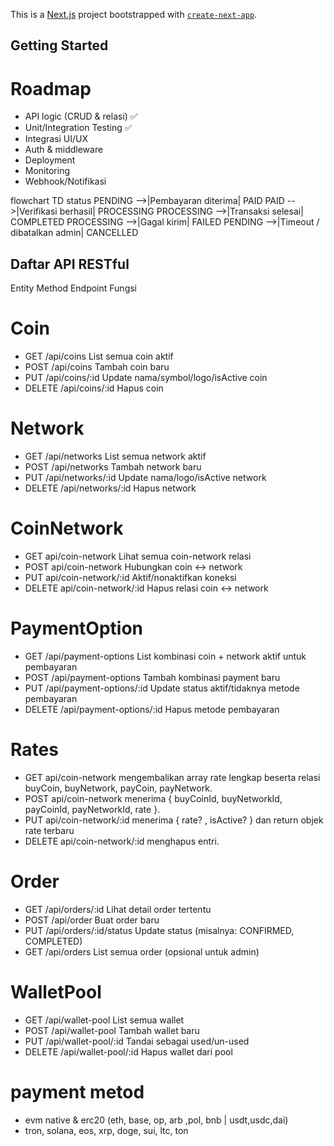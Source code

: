 This is a [Next.js](https://nextjs.org) project bootstrapped with [`create-next-app`](https://nextjs.org/docs/app/api-reference/cli/create-next-app).

## Getting Started
# Roadmap
- API logic  (CRUD & relasi) ✅
- Unit/Integration Testing ✅
- Integrasi UI/UX
- Auth & middleware
- Deployment
- Monitoring
- Webhook/Notifikasi

flowchart TD status
    PENDING -->|Pembayaran diterima| PAID
    PAID -->|Verifikasi berhasil| PROCESSING
    PROCESSING -->|Transaksi selesai| COMPLETED
    PROCESSING -->|Gagal kirim| FAILED
    PENDING -->|Timeout / dibatalkan admin| CANCELLED

## Daftar API RESTful

Entity Method Endpoint Fungsi

# Coin 
- GET /api/coins List semua coin aktif
- POST /api/coins Tambah coin baru
- PUT /api/coins/:id Update nama/symbol/logo/isActive coin
- DELETE /api/coins/:id Hapus coin

# Network 
- GET /api/networks List semua network aktif
- POST /api/networks Tambah network baru
- PUT /api/networks/:id Update nama/logo/isActive network
- DELETE /api/networks/:id Hapus network

# CoinNetwork 
- GET api/coin-network Lihat semua coin-network relasi
- POST api/coin-network Hubungkan coin ↔ network
- PUT api/coin-network/:id Aktif/nonaktifkan koneksi
- DELETE api/coin-network/:id Hapus relasi coin ↔ network

# PaymentOption
- GET /api/payment-options List kombinasi coin + network aktif untuk pembayaran
- POST /api/payment-options Tambah kombinasi payment baru
- PUT /api/payment-options/:id Update status aktif/tidaknya metode pembayaran
- DELETE /api/payment-options/:id Hapus metode pembayaran

# Rates 
- GET api/coin-network mengembalikan array rate lengkap beserta relasi buyCoin, buyNetwork,   payCoin, payNetwork.
- POST api/coin-network menerima { buyCoinId, buyNetworkId, payCoinId, payNetworkId, rate }.
- PUT api/coin-network/:id menerima { rate? , isActive? } dan return objek rate terbaru
- DELETE api/coin-network/:id menghapus entri.

# Order
- GET /api/orders/:id Lihat detail order tertentu
- POST /api/order Buat order baru
- PUT /api/orders/:id/status Update status (misalnya: CONFIRMED, COMPLETED)
- GET /api/orders List semua order (opsional untuk admin)

# WalletPool
- GET /api/wallet-pool List semua wallet
- POST /api/wallet-pool Tambah wallet baru
- PUT /api/wallet-pool/:id Tandai sebagai used/un-used
- DELETE /api/wallet-pool/:id Hapus wallet dari pool


# payment metod
- evm  native & erc20 (eth, base, op, arb ,pol, bnb | usdt,usdc,dai)
- tron, solana, eos, xrp, doge, sui, ltc, ton